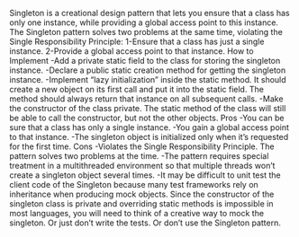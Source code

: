   Singleton is a creational design pattern that lets you ensure that a class has only one instance, 
while providing a global access point to this instance.
  The Singleton pattern solves two problems at the same time, violating the Single Responsibility Principle:
1-Ensure that a class has just a single instance.
2-Provide a global access point to that instance.
  How to Implement
-Add a private static field to the class for storing the singleton instance.
-Declare a public static creation method for getting the singleton instance.
-Implement “lazy initialization” inside the static method. It should create a new object on its first call and put it into the static field. The method should always return that instance on all subsequent calls.
-Make the constructor of the class private. The static method of the class will still be able to call the constructor, but not the other objects.
  Pros
-You can be sure that a class has only a single instance.
-You gain a global access point to that instance.
-The singleton object is initialized only when it’s requested for the first time.
  Cons
-Violates the Single Responsibility Principle. The pattern solves two problems at the time.
-The pattern requires special treatment in a multithreaded environment so that multiple threads won’t create a singleton object several times.
-It may be difficult to unit test the client code of the Singleton because many test frameworks rely on inheritance when producing mock objects. Since the constructor of the singleton class is private and overriding static methods is impossible in most languages, you will need to think of a creative way to mock the singleton. Or just don’t write the tests. Or don’t use the Singleton pattern.